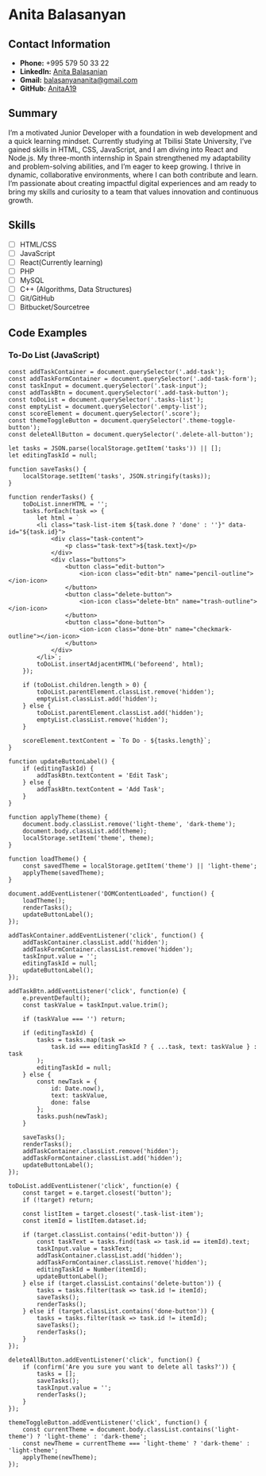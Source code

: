 # Anita Balasanyan

## Contact Information
- **Phone:** +995 579 50 33 22
- **LinkedIn:** [Anita Balasanian](https://www.linkedin.com/in/anita-balasanyan-3b61b0251/)
- **Gmail:** [balasanyananita@gmail.com](mailto:balasanyananita@gmail.com)
- **GitHub:** [AnitaA19](https://github.com/AnitaA19)

## Summary
I’m a motivated Junior Developer with a foundation in web development and a quick learning mindset. Currently studying at Tbilisi State University, I’ve gained skills in HTML, CSS, JavaScript, and I am diving into React and Node.js. My three-month internship in Spain strengthened my adaptability and problem-solving abilities, and I’m eager to keep growing. I thrive in dynamic, collaborative environments, where I can both contribute and learn. I’m passionate about creating impactful digital experiences and am ready to bring my skills and curiosity to a team that values innovation and continuous growth.

## Skills
- [ ] HTML/CSS
- [ ] JavaScript
- [ ] React(Currently learning)
- [ ] PHP
- [ ] MySQL
- [ ] C++ (Algorithms, Data Structures)
- [ ] Git/GitHub
- [ ] Bitbucket/Sourcetree

## Code Examples

### To-Do List (JavaScript)
```
const addTaskContainer = document.querySelector('.add-task'); 
const addTaskFormContainer = document.querySelector('.add-task-form');
const taskInput = document.querySelector('.task-input');
const addTaskBtn = document.querySelector('.add-task-button');
const toDoList = document.querySelector('.tasks-list');
const emptyList = document.querySelector('.empty-list');
const scoreElement = document.querySelector('.score');
const themeToggleButton = document.querySelector('.theme-toggle-button'); 
const deleteAllButton = document.querySelector('.delete-all-button'); 

let tasks = JSON.parse(localStorage.getItem('tasks')) || [];
let editingTaskId = null; 

function saveTasks() {
    localStorage.setItem('tasks', JSON.stringify(tasks));
}

function renderTasks() {
    toDoList.innerHTML = '';
    tasks.forEach(task => {
        let html = `
        <li class="task-list-item ${task.done ? 'done' : ''}" data-id="${task.id}">
            <div class="task-content">
                <p class="task-text">${task.text}</p>
            </div>
            <div class="buttons">
                <button class="edit-button">
                    <ion-icon class="edit-btn" name="pencil-outline"></ion-icon>
                </button>
                <button class="delete-button">
                    <ion-icon class="delete-btn" name="trash-outline"></ion-icon>
                </button>
                <button class="done-button">
                    <ion-icon class="done-btn" name="checkmark-outline"></ion-icon>
                </button>
            </div>
        </li>`;    
        toDoList.insertAdjacentHTML('beforeend', html);
    });

    if (toDoList.children.length > 0) {
        toDoList.parentElement.classList.remove('hidden');
        emptyList.classList.add('hidden');
    } else {
        toDoList.parentElement.classList.add('hidden');
        emptyList.classList.remove('hidden');
    }

    scoreElement.textContent = `To Do - ${tasks.length}`;
}

function updateButtonLabel() {
    if (editingTaskId) {
        addTaskBtn.textContent = 'Edit Task';
    } else {
        addTaskBtn.textContent = 'Add Task';
    }
}

function applyTheme(theme) {
    document.body.classList.remove('light-theme', 'dark-theme');
    document.body.classList.add(theme);
    localStorage.setItem('theme', theme);
}

function loadTheme() {
    const savedTheme = localStorage.getItem('theme') || 'light-theme';
    applyTheme(savedTheme);
}

document.addEventListener('DOMContentLoaded', function() {
    loadTheme();
    renderTasks();
    updateButtonLabel(); 
});

addTaskContainer.addEventListener('click', function() {
    addTaskContainer.classList.add('hidden');
    addTaskFormContainer.classList.remove('hidden');
    taskInput.value = ''; 
    editingTaskId = null; 
    updateButtonLabel(); 
});

addTaskBtn.addEventListener('click', function(e) {
    e.preventDefault();
    const taskValue = taskInput.value.trim();
    
    if (taskValue === '') return;

    if (editingTaskId) {
        tasks = tasks.map(task => 
            task.id === editingTaskId ? { ...task, text: taskValue } : task
        );
        editingTaskId = null; 
    } else {
        const newTask = {
            id: Date.now(), 
            text: taskValue,
            done: false
        };
        tasks.push(newTask);
    }

    saveTasks();
    renderTasks();
    addTaskContainer.classList.remove('hidden');
    addTaskFormContainer.classList.add('hidden');
    updateButtonLabel(); 
});

toDoList.addEventListener('click', function(e) {
    const target = e.target.closest('button');
    if (!target) return;

    const listItem = target.closest('.task-list-item');
    const itemId = listItem.dataset.id;

    if (target.classList.contains('edit-button')) {
        const taskText = tasks.find(task => task.id == itemId).text;
        taskInput.value = taskText;
        addTaskContainer.classList.add('hidden');
        addTaskFormContainer.classList.remove('hidden');
        editingTaskId = Number(itemId); 
        updateButtonLabel(); 
    } else if (target.classList.contains('delete-button')) {
        tasks = tasks.filter(task => task.id != itemId);
        saveTasks();
        renderTasks();
    } else if (target.classList.contains('done-button')) {
        tasks = tasks.filter(task => task.id != itemId);
        saveTasks();
        renderTasks();
    }
});

deleteAllButton.addEventListener('click', function() {
    if (confirm('Are you sure you want to delete all tasks?')) {
        tasks = [];
        saveTasks();
        taskInput.value = ''; 
        renderTasks();
    }
});

themeToggleButton.addEventListener('click', function() {
    const currentTheme = document.body.classList.contains('light-theme') ? 'light-theme' : 'dark-theme';
    const newTheme = currentTheme === 'light-theme' ? 'dark-theme' : 'light-theme';
    applyTheme(newTheme);
});
```

